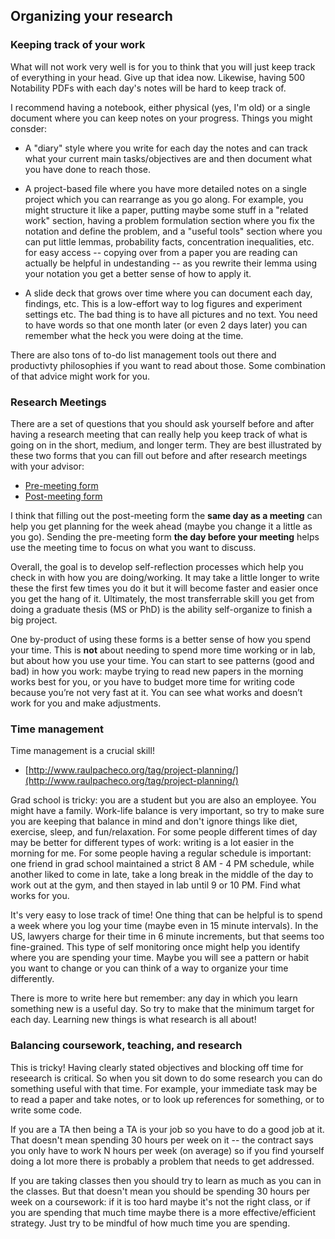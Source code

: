 ## Organizing your research

### Keeping track of your work

What will not work very well is for you to think that you will just keep track of everything in your head. Give up that idea now. Likewise, having 500 Notability PDFs with each day's notes will be hard to keep track of.

I recommend having a notebook, either physical (yes, I'm old) or a single document where you can keep notes on your progress. Things you might consder:

* A "diary" style where you write for each day the notes and can track what your current main tasks/objectives are and then document what you have done to reach those.

* A project-based file where you have more detailed notes on a single project which you can rearrange as you go along. For example, you might structure it like a paper, putting maybe some stuff in a "related work" section, having a problem formulation section where you fix the notation and define the problem, and a "useful tools" section where you can put little lemmas, probability facts, concentration inequalities, etc. for easy access -- copying over from a paper you are reading can actually be helpful in undestanding -- as you rewrite their lemma using your notation you get a better sense of how to apply it.

* A slide deck that grows over time where you can document each day, findings, etc. This is a low-effort way to log figures and experiment settings etc. The bad thing is to have all pictures and no text. You need to have words so that one month later (or even 2 days later) you can remember what the heck you were doing at the time.

There are also tons of to-do list management tools out there and productivty philosophies if you want to read about those. Some combination of that advice might work for you.


### Research Meetings

There are a set of questions that you should ask yourself before and after having a research meeting that can really help you keep track of what is going on in the short, medium, and longer term. They are best illustrated by these two forms that you can fill out before and after research meetings with your advisor: 

* [Pre-meeting form](PreMtgForm.md)
* [Post-meeting form](PostMtgForm.md)

I think that filling out the post-meeting form the **same day as a meeting** can help you get planning for the week ahead (maybe you change it a little as you go). Sending the pre-meeting form **the day before your meeting** helps use the meeting time to focus on what you want to discuss.

Overall, the goal is to develop self-reflection processes which help you check in with how you are doing/working. It may take a little longer to write these the first few times you do it but it will become faster and easier once you get the hang of it. Ultimately, the most transferrable skill you get from doing a graduate thesis (MS or PhD) is the ability self-organize to finish a big project.

One by-product of using these forms is a better sense of how you spend your time. This is **not** about needing to spend more time working or in lab, but about how you use your time. You can start to see patterns (good and bad) in how you work: maybe trying to read new papers in the morning works best for you, or you have to budget more time for writing code because you’re not very fast at it. You can see what works and doesn’t work for you and make adjustments. 


### Time management

Time management is a crucial skill!

* [http://www.raulpacheco.org/tag/project-planning/](http://www.raulpacheco.org/tag/project-planning/)

Grad school is tricky: you are a student but you are also an employee. You might have a family. Work-life balance is very important, so try to make sure you are keeping that balance in mind and don't ignore things like diet, exercise, sleep, and fun/relaxation. For some people different times of day may be better for different types of work: writing is a lot easier in the morning for me. For some people having a regular schedule is important: one friend in grad school maintained a strict 8 AM - 4 PM schedule, while another liked to come in late, take a long break in the middle of the day to work out at the gym, and then stayed in lab until 9 or 10 PM. Find what works for you.

It's very easy to lose track of time! One thing that can be helpful is to spend a week where you log your time (maybe even in 15 minute intervals). In the US, lawyers charge for their time in 6 minute increments, but that seems too fine-grained. This type of self monitoring once might help you identify where you are spending your time. Maybe you will see a pattern or habit you want to change or you can think of a way to organize your time differently.

There is more to write here but remember: any day in which you learn something new is a useful day. So try to make that the minimum target for each day. Learning new things is what research is all about!


### Balancing coursework, teaching, and research

This is tricky! Having clearly stated objectives and blocking off time for reseearch is critical. So when you sit down to do some research you can do something useful with that time. For example, your immediate task may be to read a paper and take notes, or to look up references for something, or to write some code.

If you are a TA then being a TA is your job so you have to do a good job at it. That doesn't mean spending 30 hours per week on it -- the contract says you only have to work N hours per week (on average) so if you find yourself doing a lot more there is probably a problem that needs to get addressed.

If you are taking classes then you should try to learn as much as you can in the classes. But that doesn't mean you should be spending 30 hours per week on a coursework: if it is too hard maybe it's not the right class, or if you are spending that much time maybe there is a more effective/efficient strategy. Just try to be mindful of how much time you are spending.
